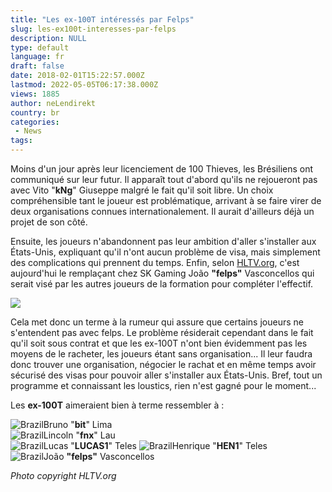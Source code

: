```yaml
---
title: "Les ex-100T intéressés par Felps"
slug: les-ex100t-interesses-par-felps
description: NULL
type: default
language: fr
draft: false
date: 2018-02-01T15:22:57.000Z
lastmod: 2022-05-05T06:17:38.000Z
views: 1885
author: neLendirekt
country: br
categories:
 - News
tags:
---
```

Moins d'un jour après leur licenciement de 100 Thieves, les Brésiliens ont communiqué sur leur futur. Il apparaît tout d'abord qu'ils ne rejoueront pas avec Vito "**kNg**" Giuseppe malgré le fait qu'il soit libre. Un choix compréhensible tant le joueur est problématique, arrivant à se faire virer de deux organisations connues internationalement. Il aurait d'ailleurs déjà un projet de son côté. 

Ensuite, les joueurs n'abandonnent pas leur ambition d'aller s'installer aux États-Unis, expliquant qu'il n'ont aucun problème de visa, mais simplement des complications qui prennent du temps. Enfin, selon [HLTV.org](https://www.hltv.org/news/22673/ex-100-thieves-eye-felps-as-kngv-replacement), c'est aujourd'hui le remplaçant chez SK Gaming João **"felps"** Vasconcellos qui serait visé par les autres joueurs de la formation pour compléter l'effectif.

![](https://flickshot-ue.s3.eu-west-2.amazonaws.com/flickshot/article/5a732cd51c97a/images/ROwNOupqacMVHMBPVIAVf4VEOUztKzAmJ6mksFT7.jpeg)

Cela met donc un terme à la rumeur qui assure que certains joueurs ne s'entendent pas avec felps. Le problème résiderait cependant dans le fait qu'il soit sous contrat et que les ex-100T n'ont bien évidemment pas les moyens de le racheter, les joueurs étant sans organisation... Il leur faudra donc trouver une organisation, négocier le rachat et en même temps avoir sécurisé des visas pour pouvoir aller s'installer aux États-Unis. Bref, tout un programme et connaissant les loustics, rien n'est gagné pour le moment...

Les **ex-100T** aimeraient bien à terme ressembler à :

![Brazil](/images/countries/br.svg)⁠Bruno "**bit**" Lima  
![Brazil](/images/countries/br.svg)⁠Lincoln "**fnx**" Lau  
![Brazil](/images/countries/br.svg)⁠Lucas "**LUCAS1**" Teles ![Brazil](/images/countries/br.svg)⁠Henrique "**HEN1**" Teles   
![Brazil](/images/countries/br.svg)⁠João **"felps"** Vasconcellos

_Photo copyright HLTV.org_
